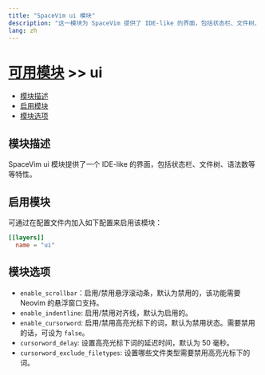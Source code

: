 ```yaml
---
title: "SpaceVim ui 模块"
description: "这一模块为 SpaceVim 提供了 IDE-like 的界面，包括状态栏、文件树、语法树等等特性。"
lang: zh
---
```


# [可用模块](../) >> ui

<!-- vim-markdown-toc GFM -->

- [模块描述](#模块描述)
- [启用模块](#启用模块)
- [模块选项](#模块选项)

<!-- vim-markdown-toc -->

## 模块描述

SpaceVim ui 模块提供了一个 IDE-like 的界面，包括状态栏、文件树、语法数等等特性。

## 启用模块

可通过在配置文件内加入如下配置来启用该模块：

```toml
[[layers]]
  name = "ui"
```

## 模块选项

- `enable_scrollbar`：启用/禁用悬浮滚动条，默认为禁用的，该功能需要 Neovim 的悬浮窗口支持。
- `enable_indentline`: 启用/禁用对齐线，默认为启用的。
- `enable_cursorword`: 启用/禁用高亮光标下的词，默认为禁用状态。需要禁用的话，可设为 `false`。
- `cursorword_delay`: 设置高亮光标下词的延迟时间，默认为 50 毫秒。
- `cursorword_exclude_filetypes`: 设置哪些文件类型需要禁用高亮光标下的词。
